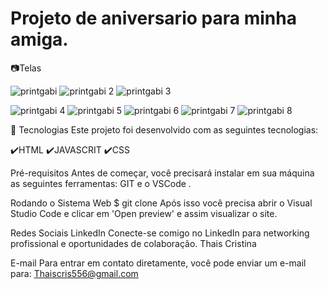 # Projeto de aniversario para minha amiga.

📷Telas

![printgabi](https://github.com/thaiscris24/aniversario-da-gabi-minha-amiga-da-faculdade-/assets/114692153/c5060af8-1a90-424c-8940-d2537d18dd9c)
![printgabi 2](https://github.com/thaiscris24/aniversario-da-gabi-minha-amiga-da-faculdade-/assets/114692153/78b45177-dad7-4a98-bd3e-e450372f3c5c)
![printgabi 3](https://github.com/thaiscris24/aniversario-da-gabi-minha-amiga-da-faculdade-/assets/114692153/2ed835be-993d-4124-9378-a0d8410737df)

![printgabi 4](https://github.com/thaiscris24/aniversario-da-gabi-minha-amiga-da-faculdade-/assets/114692153/e58952e1-07cd-4ce5-abd8-1c0fe4d3f8f1)
![printgabi 5](https://github.com/thaiscris24/aniversario-da-gabi-minha-amiga-da-faculdade-/assets/114692153/9c480b52-a500-423a-ad92-880d7beb34ee)
![printgabi 6](https://github.com/thaiscris24/aniversario-da-gabi-minha-amiga-da-faculdade-/assets/114692153/d93f54dc-4e5c-493c-8fb5-5761e1ddc250)
![printgabi 7](https://github.com/thaiscris24/aniversario-da-gabi-minha-amiga-da-faculdade-/assets/114692153/7412fd2e-f6ea-49af-aa59-aeb27e5213e9)
![printgabi 8](https://github.com/thaiscris24/aniversario-da-gabi-minha-amiga-da-faculdade-/assets/114692153/c5c89b63-703f-4ee7-bb14-214cc3cc294b)

🚀 Tecnologias
Este projeto foi desenvolvido com as seguintes tecnologias:

✔️HTML
✔️JAVASCRIT
✔️CSS

Pré-requisitos
Antes de começar, você precisará instalar em sua máquina as seguintes ferramentas: GIT e o VSCode .

Rodando o Sistema Web
$ git clone
Após isso você precisa abrir o Visual Studio Code e clicar em 'Open preview' e assim visualizar o site.

Redes Sociais
LinkedIn
Conecte-se comigo no LinkedIn para networking profissional e oportunidades de colaboração. Thais Cristina

E-mail
Para entrar em contato diretamente, você pode enviar um e-mail para: Thaiscris556@gmail.com
